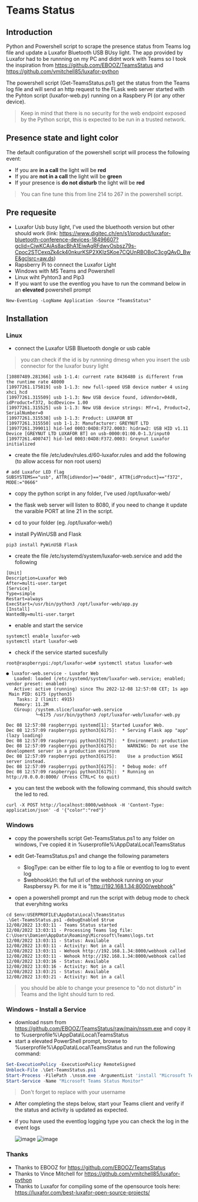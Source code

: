 # Teams Status

## Introduction

Python and Powershell script to scrape the presence status from Teams log file and update a Luxafor Bluetooth USB BUsy light.
The app provided by Luxafor had to be runnning on my PC and didnt work with Teams so I took the inspiration from https://github.com/EBOOZ/TeamsStatus and https://github.com/vmitchell85/luxafor-python

The powershell script (Get-TeamsStatus.ps1) get the status from the Teams log file and will send an http request to the FLask web server started with the Pyhton script (luxafor-web.py) running on a Raspbery PI (or any other device).

> Keep in mind that there is no security for the web endpoint exposed by the Python script, this is expected to be run in a trusted network.

## Presence state and light color

The default configuration of the powershell script will process the following event:

- If you are **in a call** the light will be **red**
- If you are **not in a call** the light will be **green**
- If your presence is **do not disturb** the light will be **red**

> You can fine tune this from line 214 to 267 in the powershell script.

## Pre requesite

- Luxafor Usb busy light, I've used the bluethooth version but other should work (link: https://www.digitec.ch/en/s1/product/luxafor-bluetooth-conference-devices-18496607?gclid=CjwKCAiAs8acBhA1EiwAgRFdwyOsbsz79s-Cpoc2STCexqZk4ck40nkurKSP2XKIzSKoe7CQUnRBOBoC3cgQAvD_BwE&gclsrc=aw.ds)
- Rapsberry Pi to connect the Luxafor Light
- Windows with MS Teams and Powershell
- Linux wiht Pyhton3 and Pip3
- If you want to use the eventlog you have to run the command below in an **elevated** powershell prompt
```
New-EventLog -LogName Application -Source "TeamsStatus"
```

## Installation

### Linux

- connect the Luxafor USB Bluetooth dongle or usb cable

> you can check if the id is by runnning dmesg when you insert the usb connector for the luxafor busry light

```
[10807489.281366] usb 1-1.4: current rate 8436480 is different from the runtime rate 48000
[10977261.175819] usb 1-1.3: new full-speed USB device number 4 using xhci_hcd
[10977261.315509] usb 1-1.3: New USB device found, idVendor=04d8, idProduct=f372, bcdDevice= 1.00
[10977261.315525] usb 1-1.3: New USB device strings: Mfr=1, Product=2, SerialNumber=0
[10977261.315538] usb 1-1.3: Product: LUXAFOR BT
[10977261.315550] usb 1-1.3: Manufacturer: GREYNUT LTD
[10977261.399011] hid-led 0003:04D8:F372.0003: hidraw2: USB HID v1.11 Device [GREYNUT LTD LUXAFOR BT] on usb-0000:01:00.0-1.3/input0
[10977261.400747] hid-led 0003:04D8:F372.0003: Greynut Luxafor initialized
```

- create the file /etc/udev/rules.d/60-luxafor.rules and add the following (to allow access for non root users)

```
# add Luxafor LED flag
SUBSYSTEMS=="usb", ATTR{idVendor}=="04d8", ATTR{idProduct}=="f372", MODE:="0666"
```
- copy the python script in any folder, I've used /opt/luxafor-web/
- the flask web server will listen to 8080, if you need to change it update the varaible PORT at line 21 in the script.

- cd to your folder (eg. /opt/luxafor-web/)

- install PyWinUSB and Flask

```
pip3 install PyWinUSB Flask
```

- create the file /etc/systemd/system/luxafor-web.service and add the following

```
[Unit]
Description=Luxafor Web
After=multi-user.target
[Service]
Type=simple
Restart=always
ExecStart=/usr/bin/python3 /opt/luxafor-web/app.py
[Install]
WantedBy=multi-user.target
```
- enable and start the service

```
systemctl enable luxafor-web
systemctl start luxafor-web
```

- check if the service started sucesfully

```
root@raspberrypi:/opt/luxafor-web# systemctl status luxafor-web

● luxafor-web.service - Luxafor Web
   Loaded: loaded (/etc/systemd/system/luxafor-web.service; enabled; vendor preset: enabled)
   Active: active (running) since Thu 2022-12-08 12:57:08 CET; 1s ago
 Main PID: 6175 (python3)
    Tasks: 2 (limit: 4915)
   Memory: 11.2M
   CGroup: /system.slice/luxafor-web.service
           └─6175 /usr/bin/python3 /opt/luxafor-web/luxafor-web.py

Dec 08 12:57:08 raspberrypi systemd[1]: Started Luxafor Web.
Dec 08 12:57:09 raspberrypi python3[6175]:  * Serving Flask app "app" (lazy loading)
Dec 08 12:57:09 raspberrypi python3[6175]:  * Environment: production
Dec 08 12:57:09 raspberrypi python3[6175]:    WARNING: Do not use the development server in a production environm
Dec 08 12:57:09 raspberrypi python3[6175]:    Use a production WSGI server instead.
Dec 08 12:57:09 raspberrypi python3[6175]:  * Debug mode: off
Dec 08 12:57:09 raspberrypi python3[6175]:  * Running on http://0.0.0.0:8000/ (Press CTRL+C to quit)
```
- you can test the webook with the following command, this should switch the led to red.

```
curl -X POST http://localhost:8000/webhook -H 'Content-Type: application/json' -d '{"color":"red"}'
```

### Windows

- copy the powershells script Get-TeamsStatus.ps1 to any folder on windows, I've copied it in  %userprofile%\AppData\Local\TeamsStatus

- edit Get-TeamsStatus.ps1 and change the following parameters
  - $logType: can be either file to log to a file or eventlog to log to event log
  - $webhookUrl: the full url of the webhook running on your Raspberssy Pi. for me it is "http://192.168.1.34:8000/webhook"

- open a powershell prompt and run the script with debug mode to check that everyhitng works
```
cd $env:USERPROFILE\AppData\Local\TeamsStatus
.\Get-TeamsStatus.ps1 -debugEnabled $true
12/08/2022 13:03:11 - Teams Status started
12/08/2022 13:03:11 - Processing Teams log file: C:\Users\Damien\AppData\Roaming\Microsoft\Teams\logs.txt
12/08/2022 13:03:11 - Status: Available
12/08/2022 13:03:11 - Activity: Not in a call
12/08/2022 13:03:11 - Wehook http://192.168.1.34:8000/webhook called
12/08/2022 13:03:11 - Wehook http://192.168.1.34:8000/webhook called
12/08/2022 13:03:16 - Status: Available
12/08/2022 13:03:16 - Activity: Not in a call
12/08/2022 13:03:21 - Status: Available
12/08/2022 13:03:21 - Activity: Not in a call
```

> you should be able to change your presence to "do not disturb" in Teams and the light should turn to red.

### Windows - Install a Service

- download nssm from https://github.com/EBOOZ/TeamsStatus/raw/main/nssm.exe and copy it to %userprofile%\AppData\Local\TeamsStatus
- start a elevated PowerShell prompt, browse to %userprofile%\AppData\Local\TeamsStatus and run the following command:
```powershell
Set-ExecutionPolicy -ExecutionPolicy RemoteSigned
Unblock-File .\Get-TeamsStatus.ps1
Start-Process -FilePath .\nssm.exe -ArgumentList 'install "Microsoft Teams Status Monitor" "C:\Windows\System32\WindowsPowerShell\v1.0\powershell.exe" "-command "& { . C:\Users\<username>\AppData\Local\TeamsStatus\Get-TeamsStatus.ps1 }"" ' -NoNewWindow -Wait
Start-Service -Name "Microsoft Teams Status Monitor"
```
> Don't forget to replace <username> with your username
   
- After completing the steps below, start your Teams client and verify if the status and activity is updated as expected.
- if you have used the eventlog logging type you can check the log in the event logs
 
   ![image](https://user-images.githubusercontent.com/14148364/206443660-46362977-c3a1-45a0-ae83-36c9d3eb01ba.png)
   ![image](https://user-images.githubusercontent.com/14148364/206443689-c46b926a-e938-4275-82bd-566ce79135c4.png)

   
### Thanks
   
- Thanks to EBOOZ for https://github.com/EBOOZ/TeamsStatus
- Thanks to Vince Mitchell for https://github.com/vmitchell85/luxafor-python
- Thanks to Luxafor for compiling some of the opensource tools here: https://luxafor.com/best-luxafor-open-source-projects/
   
   
